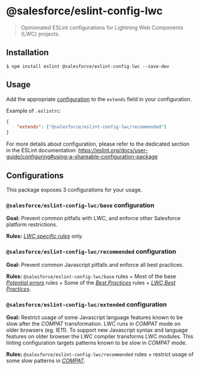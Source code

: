 # @salesforce/eslint-config-lwc

> Opinionated ESLint configurations for Lightning Web Components (LWC) projects.

## Installation

```
$ npm install eslint @salesforce/eslint-config-lwc --save-dev
```

## Usage

Add the appropriate [configuration](#Configurations) to the `extends` field in your configuration.

Example of `.eslintrc`:

```json
{
    "extends": ["@salesforce/eslint-config-lwc/recommended"]
}
```

For more details about configuration, please refer to the dedicated section in the ESLint documentation: https://eslint.org/docs/user-guide/configuring#using-a-shareable-configuration-package

## Configurations

This package exposes 3 configurations for your usage.

### `@salesforce/eslint-config-lwc/base` configuration

**Goal:**
Prevent common pitfalls with LWC, and enforce other Salesforce platform restrictions.

**Rules:**
[_LWC specific rules_](https://github.com/salesforce/eslint-plugin-lwc/blob/master/README.md#lwc) only.

### `@salesforce/eslint-config-lwc/recommended` configuration

**Goal:**
Prevent common Javascript pitfalls and enforce all best practices.

**Rules:**
`@salesforce/eslint-config-lwc/base` rules + Most of the base [_Potential errors_](https://eslint.org/docs/rules/#possible-errors) rules + Some of the [_Best Practices_](https://eslint.org/docs/rules/#best-practices) rules + [_LWC Best Practices_](https://github.com/salesforce/eslint-plugin-lwc/blob/master/README.md#best-practices).

### `@salesforce/eslint-config-lwc/extended` configuration

**Goal:**
Restrict usage of some Javascript language features known to be slow after the _COMPAT_ transformation. LWC runs in _COMPAT_ mode on older browsers (eg. IE11). To support new Javascript syntax and language features on older browser the LWC compiler transforms LWC modules. This linting configuration targets patterns known to be slow in _COMPAT_ mode.

**Rules:**
`@salesforce/eslint-config-lwc/recommended` rules + restrict usage of some slow patterns in [_COMPAT_](https://github.com/salesforce/eslint-plugin-lwc/blob/master/README.md#compat-performance).
